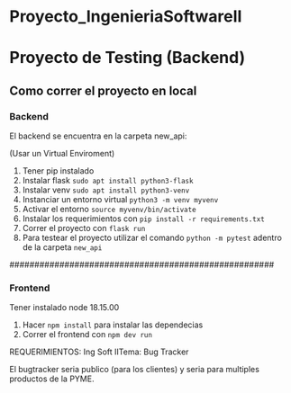 # Proyecto_IngenieriaSoftwareII

# Proyecto de Testing (Backend)

## Como correr el proyecto en local
### Backend

El backend se encuentra en la carpeta new_api:

(Usar un Virtual Enviroment)

1. Tener pip instalado
2. Instalar flask `sudo apt install python3-flask`
3. Instalar venv  `sudo apt install python3-venv`
4. Instanciar un entorno virtual `python3 -m venv myvenv`
5. Activar el entorno `source myvenv/bin/activate`
3. Instalar los requerimientos con `pip install -r requirements.txt`
5. Correr el proyecto con `flask run`
6. Para testear el proyecto utilizar el comando `python -m pytest` adentro de la carpeta `new_api`


#####################################################

### Frontend
Tener instalado node 18.15.00

1. Hacer `npm install` para instalar las dependecias
2. Correr  el frontend con `npm dev run`

REQUERIMIENTOS:
Ing Soft IITema: Bug Tracker

El bugtracker seria publico (para los clientes) y seria para multiples
productos de la PYME.

